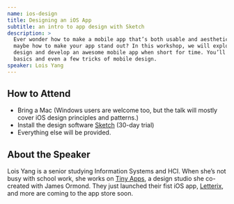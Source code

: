 ```yaml
---
name: ios-design
title: Designing an iOS App
subtitle: an intro to app design with Sketch
description: >
  Ever wonder how to make a mobile app that’s both usable and aesthetic? Or
  maybe how to make your app stand out? In this workshop, we will explore how to
  design and develop an awesome mobile app when short for time. You’ll learn the
  basics and even a few tricks of mobile design.
speaker: Lois Yang
---
```


## How to Attend

- Bring a Mac (Windows users are welcome too, but the talk will mostly cover iOS
    design principles and patterns.)
- Install the design software [Sketch](https://www.sketchapp.com/)
    (30-day trial)
- Everything else will be provided.

## About the Speaker

Lois Yang is a senior studying Information Systems and HCI. When she’s not busy
with school work, she works on [Tiny Apps](http://tinyapps.design), a design
studio she co-created with James Ormond. They just launched their fist iOS app,
[Letterix](https://itunes.apple.com/us/app/letterix/id1182837514?mt=8), and more
are coming to the app store soon.


